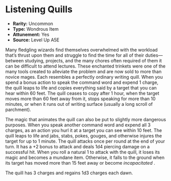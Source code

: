 
# Listening Quills

* **Rarity:** Uncommon
* **Type:** Wondrous Item
* **Attunement:** Yes
* **Source:** Level Up A5E


Many fledgling wizards find themselves overwhelmed with the workload that’s thrust upon them and struggle to find the time for all of their duties—between studying, projects, and the many chores often required of them it can be difficult to attend lectures. These enchanted trinkets were one of the many tools created to alleviate the problem and are now sold to more than novice mages. Each resembles a perfectly ordinary writing quill. When you spend a bonus action to speak the command word and expend 1 charge, the quill leaps to life and copies everything said by a target that you can hear within 60 feet. The quill ceases to copy after 1 hour, when the target moves more than 60 feet away from it, stops speaking for more than 10 minutes, or when it runs out of writing surface (usually a long scroll of parchment).

The magic that animates the quill can also be put to slightly more dangerous purposes. When you speak another command word and expend all 3 charges, as an action you hurl it at a target you can see within 10 feet. The quill leaps to life and jabs, stabs, pokes, gouges, and otherwise injures the target for up to 1 minute. The quill attacks once per round at the end of your turn. It has a +2 bonus to attack and deals 1d4 piercing damage on a successful hit. When you roll a natural 1 to attack with the quill, it loses its magic and becomes a mundane item. Otherwise, it falls to the ground when its target has moved more than 15 feet away or become _incapacitated_ .

The quill has 3 charges and regains 1d3 charges each dawn. 
